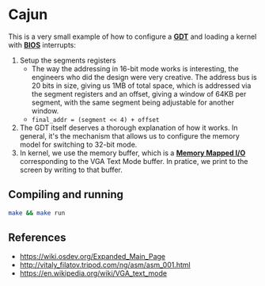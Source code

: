 # Cajun

This is a very small example of how to configure a [**GDT**](https://wiki.osdev.org/Global_Descriptor_Table) and loading a kernel with [**BIOS**](https://wiki.osdev.org/BIOS) interrupts:

1. Setup the segments registers
    - The way the addressing in 16-bit mode works is interesting, the engineers who did the design were very creative. The address bus is 20 bits in size, giving us 1MB of total space, which is addressed via the segment registers and an offset, giving a window of 64KB per segment, with the same segment being adjustable for another window.
    - `final_addr = (segment << 4) + offset`
2. The GDT itself deserves a thorough explanation of how it works. In general, it's the mechanism that allows us to configure the memory model for switching to 32-bit mode.
3. In kernel, we use the memory buffer, which is a [**Memory Mapped I/O**](https://en.wikipedia.org/wiki/Memory-mapped_I/O_and_port-mapped_I/O) corresponding to the VGA Text Mode buffer. In pratice, we print to the screen by writing to that buffer.

## Compiling and running
```bash
make && make run
```

## References
- https://wiki.osdev.org/Expanded_Main_Page
- http://vitaly_filatov.tripod.com/ng/asm/asm_001.html
- https://en.wikipedia.org/wiki/VGA_text_mode
